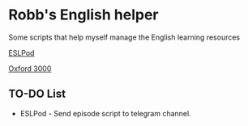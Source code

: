 # Robb's English helper

Some scripts that help myself manage the English learning resources

[ESLPod](http://www.ieslpod.com)

[Oxford 3000](https://github.com/OliverCollins/Oxford-3000-Word-List)

## TO-DO List

* ESLPod - Send episode script to telegram channel.

